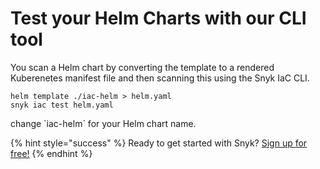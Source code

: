 # Test your Helm Charts with our CLI tool

You scan a Helm chart by converting the template to a rendered Kuberenetes manifest file and then scanning this using the Snyk IaC CLI.

```text
helm template ./iac-helm > helm.yaml
snyk iac test helm.yaml
```

change \`iac-helm\` for your Helm chart name.

{% hint style="success" %}
Ready to get started with Snyk? [Sign up for free!](https://snyk.io/login?cta=sign-up&loc=footer&page=support_docs_page)
{% endhint %}

